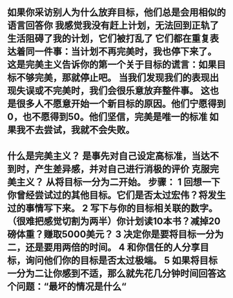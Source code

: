 如果你采访别人为什么放弃目标，他们总是会用相似的语言回答你
我感觉我没有赶上计划，无法回到正轨了
生活阻碍了我的计划，它们被打乱了
它们都在重复表达着同一件事：当计划不再完美时，我也停下来了。
这是完美主义告诉你的第一个关于目标的谎言：如果目标不够完美，那就停止吧。
当我们发现我们的表现出现失误或不完美时，我们会很乐意放弃整件事。
这也是很多人不愿意开始一个新目标的原因。他们宁愿得到0，也不愿得到50。他们坚信，完美是唯一的标准
如果我不去尝试，我就不会失败。
-----------------------------
什么是完美主义？
是事先对自己设定高标准，当达不到时，产生差异感，并对自己进行消极的评价
克服完美主义？
从将目标一分为二开始。
步骤：
1 回想一下你曾经尝试过的其他目标。它们是否太过宏伟？将发生过的事情写下来。
2 写下与你的目标相关联的数字。（很难把感觉切割为两半）你计划读10本书？减掉20磅体重？赚取5000美元？
3 决定你是要将目标一分为二，还是要用两倍的时间。
4  和你信任的人分享目标，询问他们你的目标是否太过极端。
5 如果将目标一分为二让你感到不适，那么就先花几分钟时间回答这个问题：“最坏的情况是什么“
-----------------------------